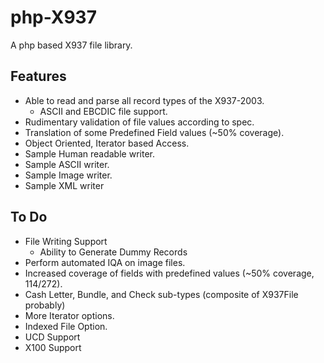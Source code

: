 php-X937
========
A php based X937 file library.

Features
--------
* Able to read and parse all record types of the  X937-2003.
  * ASCII and EBCDIC file support.
* Rudimentary validation of file values according to spec.
* Translation of some Predefined Field values (~50% coverage).
* Object Oriented, Iterator based Access.
* Sample Human readable writer.
* Sample ASCII writer.
* Sample Image writer.
* Sample XML writer

To Do
-----
* File Writing Support
  * Ability to Generate Dummy Records
* Perform automated IQA on image files.
* Increased coverage of fields with predefined values (~50% coverage, 114/272).
* Cash Letter, Bundle, and Check sub-types (composite of X937File probably)
* More Iterator options.
* Indexed File Option.
* UCD Support
* X100 Support
